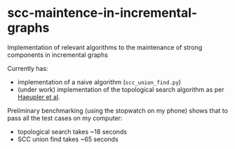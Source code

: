 # scc-maintence-in-incremental-graphs
Implementation of relevant algorithms to the maintenance of strong components in incremental graphs

Currently has:
- implementation of a naive algorithm (`scc_union_find.py`)
- (under work) implementation of the topological search algorithm as per [Haeupler et al](https://dl.acm.org/doi/10.1145/2071379.2071382).

Preliminary benchmarking (using the stopwatch on my phone) shows that to pass all the test cases on my computer:
- topological search takes ~18 seconds
- SCC union find takes ~65 seconds